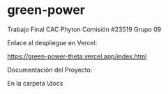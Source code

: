 # green-power
Trabajo Final CAC Phyton Comisión #23519 Grupo 09

Enlace al despliegue en Vercel:

https://green-power-theta.vercel.app/index.html

Documentación del Proyecto:

En la carpeta \docs
